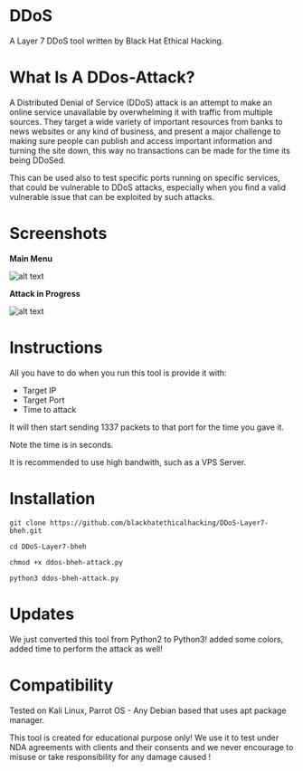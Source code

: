 # DDoS

A Layer 7 DDoS tool written by Black Hat Ethical Hacking.

# What Is A DDos-Attack?

A Distributed Denial of Service (DDoS) attack is an attempt to make an online service unavailable
by overwhelming it with traffic from multiple sources. They target a wide variety of important resources from banks to news websites or any kind of business, and present a major challenge to making sure people can publish and access important information and turning the site down, this way no transactions can be made for the time its being DDoSed.

This can be used also to test specific ports running on specific services, that could be vulnerable to DDoS attacks, especially when you find a valid vulnerable issue that can be exploited by such attacks.

# Screenshots

**Main Menu**

![alt text](https://i.ibb.co/6JnTt3B/Main.png)

**Attack in Progress**

![alt text](https://i.ibb.co/0fGDnNZ/Attack.png)

# Instructions

All you have to do when you run this tool is provide it with:

- Target IP
- Target Port
- Time to attack

It will then start sending 1337 packets to that port for the time you gave it.

Note the time is in seconds.

It is recommended to use high bandwith, such as a VPS Server.

# Installation

`git clone https://github.com/blackhatethicalhacking/DDoS-Layer7-bheh.git`

`cd DDoS-Layer7-bheh`

`chmod +x ddos-bheh-attack.py`

`python3 ddos-bheh-attack.py`

# Updates

We just converted this tool from Python2 to Python3! added some colors, added time to perform the attack as well!

# Compatibility

Tested on Kali Linux, Parrot OS - Any Debian based that uses apt package manager.

This tool is created for educational purpose only! We use it to test under NDA agreements with clients and their consents and we never encourage to misuse or take responsibility for any damage caused !


